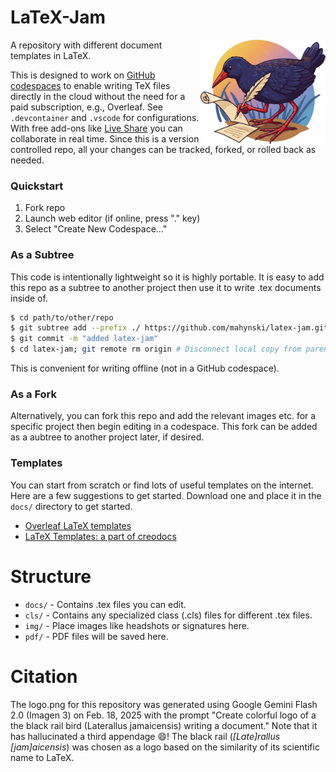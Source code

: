 # LaTeX-Jam

<img src="logo.png" align="right" width=200 />

A repository with different document templates in LaTeX.

This is designed to work on [GitHub codespaces](https://github.com/features/codespaces) to enable writing TeX files directly in the cloud without the need for a paid subscription, e.g., Overleaf.  See `.devcontainer` and `.vscode` for configurations.  With free add-ons like [Live Share](https://visualstudio.microsoft.com/services/live-share/) you can collaborate in real time.  Since this is a version controlled repo, all your changes can be tracked, forked, or rolled back as needed.

### Quickstart

1. Fork repo
2. Launch web editor (if online, press "." key)
3. Select "Create New Codespace..." 

### As a Subtree

This code is intentionally lightweight so it is highly portable. It is easy to add this repo as a subtree to another project then use it to write .tex documents inside of.

~~~bash
$ cd path/to/other/repo
$ git subtree add --prefix ./ https://github.com/mahynski/latex-jam.git main --squash
$ git commit -m "added latex-jam"
$ cd latex-jam; git remote rm origin # Disconnect local copy from parent as best practice
~~~

This is convenient for writing offline (not in a GitHub codespace).

### As a Fork

Alternatively, you can fork this repo and add the relevant images etc. for a specific project then begin editing in a codespace. This fork can be added as a aubtree to another project later, if desired. 

### Templates

You can start from scratch or find lots of useful templates on the internet. Here are a few suggestions to get started.  Download one and place it in the `docs/` directory to get started.

* [Overleaf LaTeX templates](https://www.overleaf.com/latex/templates)
* [LaTeX Templates: a part of creodocs](https://www.latextemplates.com/)

# Structure

* `docs/` - Contains .tex files you can edit. 
* `cls/` - Contains any specialized class (.cls) files for different .tex files.
* `img/` - Place images like headshots or signatures here.
* `pdf/` - PDF files will be saved here.

# Citation

The logo.png for this repository was generated using Google Gemini Flash 2.0 (Imagen 3) on Feb. 18, 2025 with the prompt "Create colorful logo of a the black rail bird (Laterallus jamaicensis) writing a document." Note that it has hallucinated a third appendage 😄! The black rail (*[Late]rallus [jam]aicensis*) was chosen as a logo based on the similarity of its scientific name to LaTeX.

